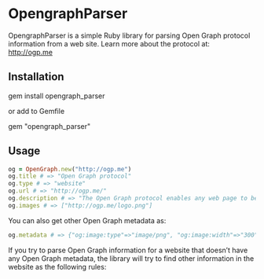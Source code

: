 # OpengraphParser

OpengraphParser is a simple Ruby library for parsing Open Graph protocol information from a web site. Learn more about the protocol at:
http://ogp.me

## Installation

  gem install opengraph_parser

or add to Gemfile

  gem "opengraph_parser"

## Usage

```ruby
og = OpenGraph.new("http://ogp.me")
og.title # => "Open Graph protocol"
og.type # => "website"
og.url # => "http://ogp.me/"
og.description # => "The Open Graph protocol enables any web page to become a rich object in a social graph."
og.images # => ["http://ogp.me/logo.png"]
```

You can also get other Open Graph metadata as:

```ruby
og.metadata # => {"og:image:type"=>"image/png", "og:image:width"=>"300", "og:image:height"=>"300"}
```

If you try to parse Open Graph information for a website that doesn’t have any Open Graph metadata, the library will try to find other information in the website as the following rules:

  <title> for title
  <meta name="description"> for description
  <link rel="image_src"> or all <img> tags for images

You can disable this fallback lookup by passing false to init method:

```ruby
og = OpenGraph.new("http://ogp.me", false)
```

## Contributing to opengraph_parser

* Check out the latest master to make sure the feature hasn't been implemented or the bug hasn't been fixed yet.
* Check out the issue tracker to make sure someone already hasn't requested it and/or contributed it.
* Fork the project.
* Start a feature/bugfix branch.
* Commit and push until you are happy with your contribution.
* Make sure to add tests for it. This is important so I don't break it in a future version unintentionally.
* Please try not to mess with the Rakefile, version, or history. If you want to have your own version, or is otherwise necessary, that is fine, but please isolate to its own commit so I can cherry-pick around it.

## Copyright

Copyright (c) 2013 Huy Ha. See LICENSE.txt for further details.
